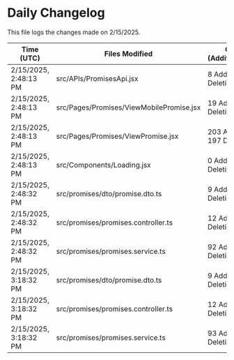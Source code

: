 # Daily Changelog

This file logs the changes made on 2/15/2025.

| Time (UTC)             | Files Modified                    | Changes (Addition/Deletion) |
|------------------------|-----------------------------------|-----------------------------|
| 2/15/2025, 2:48:13 PM | src/APIs/PromisesApi.jsx | 8 Additions & 0 Deletions |
| 2/15/2025, 2:48:13 PM | src/Pages/Promises/ViewMobilePromise.jsx | 19 Additions & 1 Deletions |
| 2/15/2025, 2:48:13 PM | src/Pages/Promises/ViewPromise.jsx | 203 Additions & 197 Deletions |
| 2/15/2025, 2:48:13 PM | src/Components/Loading.jsx | 0 Additions & 0 Deletions |
| 2/15/2025, 2:48:32 PM | src/promises/dto/promise.dto.ts | 9 Additions & 0 Deletions|
| 2/15/2025, 2:48:32 PM | src/promises/promises.controller.ts | 12 Additions & 7 Deletions|
| 2/15/2025, 2:48:32 PM | src/promises/promises.service.ts | 92 Additions & 36 Deletions|
| 2/15/2025, 3:18:32 PM | src/promises/dto/promise.dto.ts | 9 Additions & 0 Deletions|
| 2/15/2025, 3:18:32 PM | src/promises/promises.controller.ts | 12 Additions & 7 Deletions|
| 2/15/2025, 3:18:32 PM | src/promises/promises.service.ts | 93 Additions & 36 Deletions|
